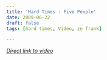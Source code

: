 ```yaml
---
title: 'Hard Times : Five People'
date: 2009-06-22
draft: false
tags: [hard times, Video, ze frank]

---
```


 _[Direct link to video](http://www.youtube.com/watch?v=aEREWWhMnxw&feature=player_embedded)_